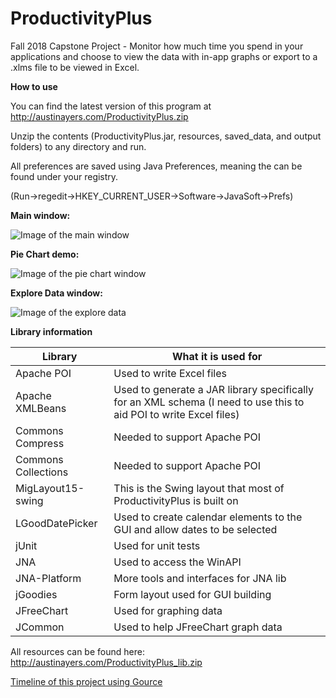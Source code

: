 # ProductivityPlus
Fall 2018 Capstone Project - Monitor how much time you spend in your applications and choose to view the data with in-app graphs or export to a .xlms file to be viewed in Excel.

**How to use**

You can find the latest version of this program at http://austinayers.com/ProductivityPlus.zip

Unzip the contents (ProductivityPlus.jar, resources, saved_data, and output folders) to any directory and run.

All preferences are saved using Java Preferences, meaning the can be found under your registry.

(Run->regedit->HKEY_CURRENT_USER->Software->JavaSoft->Prefs)

**Main window:**

![Image of the main window](http://austinayers.com/ProductivityPlusImages/main_window.png)

**Pie Chart demo:**

![Image of the pie chart window](http://austinayers.com/ProductivityPlusImages/graph_main.png)

**Explore Data window:**

![Image of the explore data](http://austinayers.com/ProductivityPlusImages/explore_data_combo.png)

**Library information**

Library | What it is used for
------------ | -------------
Apache POI | Used to write Excel files
Apache XMLBeans | Used to generate a JAR library specifically for an XML schema (I need to use this to aid POI to write Excel files)
Commons Compress | Needed to support Apache POI
Commons Collections | Needed to support Apache POI
MigLayout15-swing | This is the Swing layout that most of ProductivityPlus is built on
LGoodDatePicker | Used to create calendar elements to the GUI and allow dates to be selected
jUnit | Used for unit tests
JNA | Used to access the WinAPI
JNA-Platform | More tools and interfaces for JNA lib
jGoodies | Form layout used for GUI building
JFreeChart | Used for graphing data
JCommon | Used to help JFreeChart graph data

All resources can be found here: http://austinayers.com/ProductivityPlus_lib.zip

[Timeline of this project using Gource](http://austinayers.com/ProductivityPlusImages/gource.gif)
